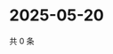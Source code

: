 # 2025-05-20

共 0 条

<!-- BEGIN ZHIHUVIDEO -->
<!-- 最后更新时间 Tue May 20 2025 14:17:04 GMT+0800 (China Standard Time) -->

<!-- END ZHIHUVIDEO -->
